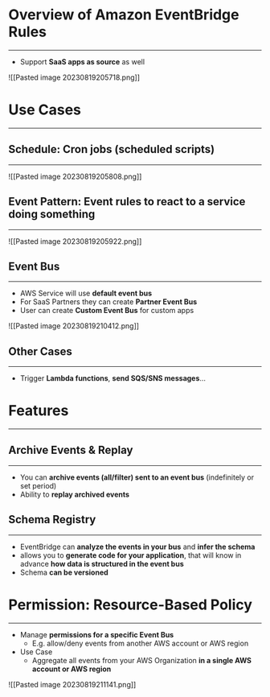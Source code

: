 # Overview of Amazon EventBridge Rules
---

* Support **SaaS apps as source** as well

![[Pasted image 20230819205718.png]]

# Use Cases
---

## Schedule: Cron jobs (scheduled scripts)
---

![[Pasted image 20230819205808.png]]

## Event Pattern: Event rules to react to a service doing something
---

![[Pasted image 20230819205922.png]]

## Event Bus
---

* AWS Service will use **default event bus**
* For SaaS Partners they can create **Partner Event Bus**
* User can create **Custom Event Bus** for custom apps

![[Pasted image 20230819210412.png]]

## Other Cases
---

* Trigger **Lambda functions**, **send SQS/SNS messages**…

# Features
---

## Archive Events & Replay
---

* You can **archive events (all/filter) sent to an event bus** (indefinitely or set period)
* Ability to **replay archived events**

## Schema Registry
---

* EventBridge can **analyze the events in your bus** and **infer the schema**
* allows you to **generate code for your application**, that will know in advance **how data is structured in the event bus**
* Schema **can be versioned**

# Permission: Resource-Based Policy
---

* Manage **permissions for a specific Event Bus**
	* E.g. allow/deny events from another AWS account or AWS region
* Use Case
	* Aggregate all events from your AWS Organization **in a single AWS account or AWS region**

![[Pasted image 20230819211141.png]]
